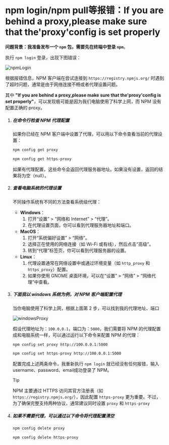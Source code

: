 # npm login/npm pull等报错：If you are behind a proxy,please make sure that the'proxy'config is set properly

**问题背景：我准备发布一个 `npm` 包，需要先在终端中登录 `npm`**。

执行 `npm login` 登录，出现下图错误：

![npmLogin](https://i-blog.csdnimg.cn/direct/f25330aeca2549afa238178380f16ac3.png#pic_center)

根据报错信息，NPM 客户端在尝试连接到 `https://registry.npmjs.org/` 时遇到了超时问题，通常是由于网络连接不畅或者代理设置问题。

其中 **"If you are behind a proxy,please make sure that the'proxy'config is set properly"**，可以发现极可能是因为我们电脑使用了科学上网，而 NPM 没有配置正确的 proxy。

1. ##### 在命令行检查 NPM 代理配置

   如果你已经在 NPM 客户端中设置了代理，可以用以下命令查看当前的代理设置：

   ```bash
   npm config get proxy
   
   npm config get https-proxy
   ```

   如果有代理配置，这些命令会返回代理服务器地址。如果没有设置，返回的结果将为空（null）。

2. ##### 查看电脑系统的代理设置

   不同操作系统有不同的方法查看系统级代理：

   - **Windows**：
     1. 打开“设置” > “网络和 Internet” > “代理”。
     2. 在代理设置页面，你可以看到代理服务器地址和端口。
   - **MacOS**：
     1. 打开“系统偏好设置” > “网络”。
     2. 选择正在使用的网络连接（如 Wi-Fi 或有线），然后点击“高级”。
     3. 转到“代理”标签页，你可以看到代理服务器的设置。
   - **Linux**：
     1. 代理设置通常在网络设置中或通过环境变量（如 `http_proxy` 和 `https_proxy`）配置。
     2. 如果你使用 GNOME 桌面环境，可以在“设置” > “网络” > “网络代理”中查看。

3. ##### 下面我以 windows 系统为例，对 NPM 客户端配置代理

   当你电脑使用了科学上网，根据上面第 2 步，可以找到我的代理地址、端口

   ![windowsProxy](https://i-blog.csdnimg.cn/direct/1bbb29869dff4b19b907a8d90f39bc0b.png#pic_center)

   假设代理地址为：`100.0.0.1`，端口为：`5000`，我们需要将 NPM 的代理配置成和电脑系统一样，可以通过运行以下命令来配置 NPM 的代理：

   ```bash
   npm config set proxy http://100.0.0.1:5000
   
   npm config set https-proxy http://100.0.0.1:5000
   ```

   配置完成上述两条命令，我重新执行 `npm login` 就已经没有任何报错，输入 username、password、email成功登录了 NPM。

   > [!TIP]
   >
   > NPM 主要通过 HTTPS 访问其官方注册表（如 `https://registry.npmjs.org/`），因此配置 `https-proxy` 更为重要。不过，为了确保完整支持两种协议，通常建议同时设置 `proxy` 和 `https-proxy`

4. ##### 如果不需要代理，可以通过以下命令将代理配置清空

   ```bash
   npm config delete proxy
   
   npm config delete https-proxy
   ```
